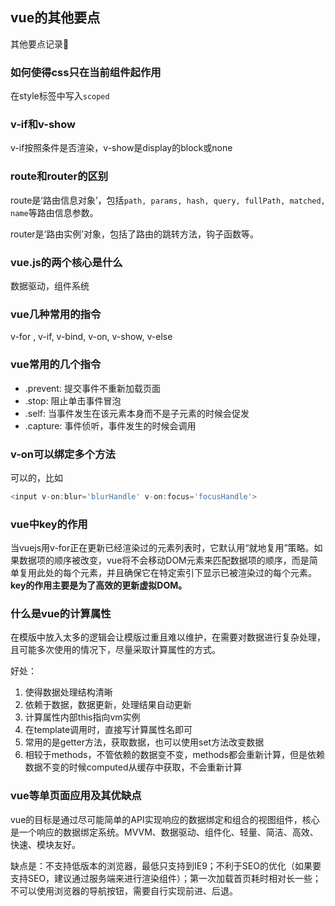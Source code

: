## vue的其他要点

其他要点记录📝

### 如何使得css只在当前组件起作用

在style标签中写入`scoped`

### v-if和v-show

v-if按照条件是否渲染，v-show是display的block或none

### route和router的区别

route是‘路由信息对象’，包括`path, params, hash, query, fullPath, matched, name`等路由信息参数。

router是‘路由实例’对象，包括了路由的跳转方法，钩子函数等。

### vue.js的两个核心是什么

数据驱动，组件系统

### vue几种常用的指令

v-for , v-if, v-bind, v-on, v-show, v-else

### vue常用的几个指令

- .prevent: 提交事件不重新加载页面
- .stop: 阻止单击事件冒泡
- .self: 当事件发生在该元素本身而不是子元素的时候会促发
- .capture: 事件侦听，事件发生的时候会调用

### v-on可以绑定多个方法

可以的，比如

```javascript
<input v-on:blur='blurHandle' v-on:focus='focusHandle'>
```

### vue中key的作用

当vuejs用v-for正在更新已经渲染过的元素列表时，它默认用“就地复用”策略。如果数据项的顺序被改变，vue将不会移动DOM元素来匹配数据项的顺序，而是简单复用此处的每个元素，并且确保它在特定索引下显示已被渲染过的每个元素。**key的作用主要是为了高效的更新虚拟DOM。**

### 什么是vue的计算属性

在模版中放入太多的逻辑会让模版过重且难以维护，在需要对数据进行复杂处理，且可能多次使用的情况下，尽量采取计算属性的方式。

好处：

1. 使得数据处理结构清晰
2. 依赖于数据，数据更新，处理结果自动更新
3. 计算属性内部this指向vm实例
4. 在template调用时，直接写计算属性名即可
5. 常用的是getter方法，获取数据，也可以使用set方法改变数据
6. 相较于methods，不管依赖的数据变不变，methods都会重新计算，但是依赖数据不变的时候computed从缓存中获取，不会重新计算

### vue等单页面应用及其优缺点

vue的目标是通过尽可能简单的API实现响应的数据绑定和组合的视图组件，核心是一个响应的数据绑定系统。MVVM、数据驱动、组件化、轻量、简洁、高效、快速、模块友好。

缺点是：不支持低版本的浏览器，最低只支持到IE9；不利于SEO的优化（如果要支持SEO，建议通过服务端来进行渲染组件）；第一次加载首页耗时相对长一些；不可以使用浏览器的导航按钮，需要自行实现前进、后退。

